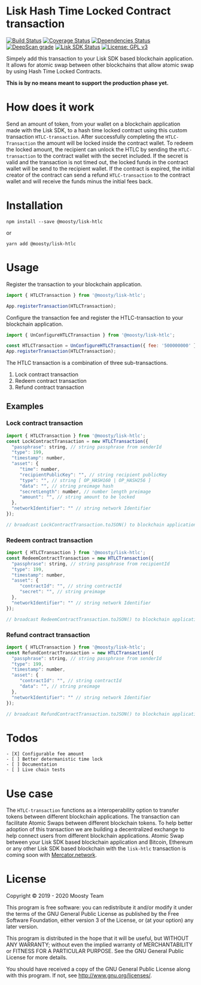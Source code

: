 # Lisk Hash Time Locked Contract transaction
[![Build Status](https://travis-ci.org/moosty/lisk-htlc.svg?branch=master)](https://travis-ci.org/moosty/lisk-htlc)
[![Coverage Status](https://img.shields.io/codecov/c/github/moosty/lisk-htlc.svg)](https://codecov.io/gh/moosty/lisk-htlc/list/master/)
[![Dependencies Status](https://david-dm.org/moosty/lisk-htlc.svg)](https://david-dm.org/moosty/lisk-htlc)
[![DeepScan grade](https://deepscan.io/api/teams/7455/projects/9545/branches/125748/badge/grade.svg)](https://deepscan.io/dashboard#view=project&tid=7455&pid=9545&bid=125748)
[![Lisk SDK Status](https://img.shields.io/github/package-json/dependency-version/moosty/lisk-htlc/lisk-sdk.svg)](https://github.com/liskhq/lisk-sdk/)
[![License: GPL v3](https://img.shields.io/badge/License-GPL%20v3-blue.svg)](http://www.gnu.org/licenses/gpl-3.0)

Simpely add this transaction to your Lisk SDK based blockchain application.
It allows for atomic swap between other blockchains that allow atomic swap by using Hash Time Locked Contracts.

**This is by no means meant to support the production phase yet.**

# How does it work
Send an amount of token, from your wallet on a blockchain application made with the Lisk SDK, to a hash time locked contract 
using this custom transaction `HTLC-transaction`. After successfully completing the `HTLC-Transaction` the amount will be 
locked inside the contract wallet. To redeem the locked amount, the recipient can unlock the HTLC by sending the `HTLC-transaction` 
to the contract wallet with the secret included. If the secret is valid and the transaction is not timed out, the locked funds in 
the contract wallet will be send to the recipient wallet. 
If the contract is expired, the initial creator of the contract can send a refund `HTLC-transaction` to the contract wallet
 and will receive the funds minus the initial fees back. 

# Installation
`npm install --save @moosty/lisk-htlc`

or

`yarn add @moosty/lisk-htlc`

# Usage
Register the transaction to your blockchain application.
```javascript
import { HTLCTransaction } from '@moosty/lisk-htlc';

App.registerTransaction(HTLCTransaction);
```

Configure the transaction fee and register the HTLC-transaction to your blockchain application.
```javascript
import { UnConfigureHTLCTransaction } from '@moosty/lisk-htlc';

const HTLCTransaction = UnConfigureHTLCTransaction({ fee: '500000000' });
App.registerTransaction(HTLCTransaction);
```

The HTLC transaction is a combination of three sub-transactions. 
1. Lock contract transaction
2. Redeem contract transaction
3. Refund contract transaction

## Examples
### Lock contract transaction
```javascript
import { HTLCTransaction } from '@moosty/lisk-htlc';
const LockContractTransaction = new HTLCTransaction({
  "passphrase": string, // string passphrase from senderId
  "type": 199,
  "timestamp": number,
  "asset": {
     "time": number,
     "recipientPublicKey": "", // string recipient publicKey
     "type": "", // string [ OP_HASH160 | OP_HASH256 ]
     "data": "", // string preimage hash
     "secretLength": number, // number length preimage
     "amount": "", // string amount to be locked
  },
  "networkIdentifier": "" // string network Identifier
});

// broadcast LockContractTransaction.toJSON() to blockchain application nodes
```
### Redeem contract transaction
```javascript
import { HTLCTransaction } from '@moosty/lisk-htlc';
const RedeemContractTransaction = new HTLCTransaction({
  "passphrase": string, // string passphrase from recipientId
  "type": 199,
  "timestamp": number,
  "asset": {
     "contractId": "", // string contractId
     "secret": "", // string preimage
  },
  "networkIdentifier": "" // string network Identifier
});

// broadcast RedeemContractTransaction.toJSON() to blockchain application nodes
```
### Refund contract transaction
```javascript
import { HTLCTransaction } from '@moosty/lisk-htlc';
const RefundContractTransaction = new HTLCTransaction({
  "passphrase": string, // string passphrase from senderId
  "type": 199,
  "timestamp": number,
  "asset": {
     "contractId": "", // string contractId
     "data": "", // string preimage
  },
  "networkIdentifier": "" // string network Identifier
});

// broadcast RefundContractTransaction.toJSON() to blockchain application nodes
```


# Todos
```
- [X] Configurable fee amount
- [ ] Better determanistic time lock
- [ ] Documentation
- [ ] Live chain tests
```

# Use case
The `HTLC-transaction` functions as a interoperability option to transfer tokens between different blockchain applications.
The transaction can facilitate Atomic Swaps between different blockchain tokens. To help better adoption of this transaction
we are building a decentralized exchange to help connect users from different blockchain applications. Atomic Swap between 
your Lisk SDK based blockchain application and Bitcoin, Ethereum or any other Lisk SDK based blockchain with the 
`lisk-htlc` transaction is coming soon with [Mercator.network](https://mercator.network).  

# License
Copyright © 2019 - 2020 Moosty Team

This program is free software: you can redistribute it and/or modify it under the terms of the GNU General Public License as published by the Free Software Foundation, either version 3 of the License, or (at your option) any later version.

This program is distributed in the hope that it will be useful, but WITHOUT ANY WARRANTY; without even the implied warranty of MERCHANTABILITY or FITNESS FOR A PARTICULAR PURPOSE. See the GNU General Public License for more details.

You should have received a copy of the GNU General Public License along with this program. If not, see http://www.gnu.org/licenses/.
